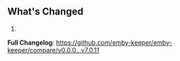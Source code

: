 ## What's Changed

1.

**Full Changelog**: https://github.com/emby-keeper/emby-keeper/compare/v0.0.0...v7.0.11
